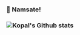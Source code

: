 ### 🙏 Namsate!
### ![Kopal's Github stats](https://github-readme-stats.vercel.app/api?username=kopaldeep&count_private=true&theme=radical)



<!--
**kopaldeep/kopaldeep** is a ✨ _special_ ✨ repository because its `README.md` (this file) appears on your GitHub profile.

Here are some ideas to get you started:

- 🔭 I’m currently working on ...
- 🌱 I’m currently learning ...
- 👯 I’m looking to collaborate on ...
- 🤔 I’m looking for help with ...
- 💬 Ask me about ...
- 📫 How to reach me: ...
- 😄 Pronouns: ...
- ⚡ Fun fact: ...
-->
